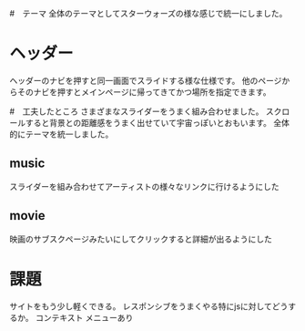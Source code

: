 #　テーマ
全体のテーマとしてスターウォーズの様な感じで統一にしました。

# ヘッダー
ヘッダーのナビを押すと同一画面でスライドする様な仕様です。
他のページからそのナビを押すとメインページに帰ってきてかつ場所を指定できます。

#　工夫したところ
さまざまなスライダーをうまく組み合わせました。
スクロールすると背景との距離感をうまく出せていて宇宙っぽいとおもいます。
全体的にテーマを統一しました。

## music
スライダーを組み合わせてアーティストの様々なリンクに行けるようにした

## movie
映画のサブスクページみたいにしてクリックすると詳細が出るようにした

# 課題
サイトをもう少し軽くできる。
レスポンシブをうまくやる特にjsに対してどうするか。
コンテキスト メニューあり